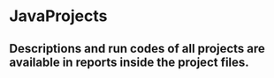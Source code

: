 # JavaProjects
## Descriptions and run codes of all projects are available in reports inside the project files.
